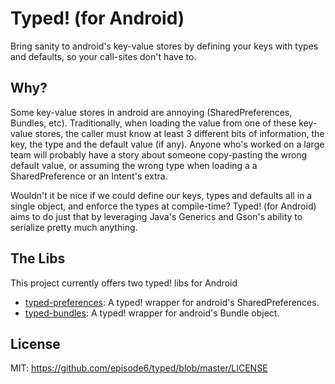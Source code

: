 # Typed! (for Android)
Bring sanity to android's key-value stores by defining your keys with types and defaults, so your call-sites don't have to.

## Why?
Some key-value stores in android are annoying (SharedPreferences, Bundles, etc). Traditionally, when loading the value from one of these key-value stores, the caller must know at least 3 different bits of information, the key, the type and the default value (if any). Anyone who's worked on a large team will probably have a story about someone copy-pasting the wrong default value, or assuming the wrong type when loading a a SharedPreference or an Intent's extra.

Wouldn't it be nice if we could define our keys, types and defaults all in a single object, and enforce the types at compile-time? Typed! (for Android) aims to do just that by leveraging Java's Generics and Gson's ability to serialize pretty much anything.

## The Libs
This project currently offers two typed! libs for Android

- [typed-preferences](typed-preferences/): A typed! wrapper for android's SharedPreferences.
- [typed-bundles](typed-bundles/): A typed!  wrapper for android's Bundle object.


## License
MIT: https://github.com/episode6/typed/blob/master/LICENSE